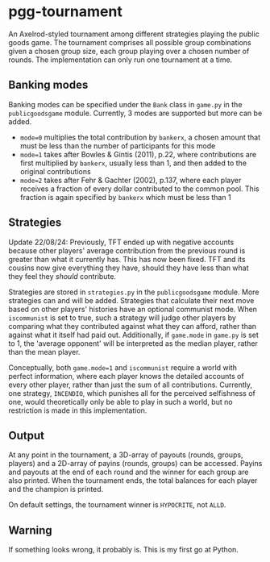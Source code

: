 # pgg-tournament
An Axelrod-styled tournament among different strategies playing the public goods game. The tournament comprises all possible group combinations given a chosen group size, each group playing over a chosen number of rounds. The implementation can only run one tournament at a time.

## Banking modes
Banking modes can be specified under the `Bank` class in `game.py` in the `publicgoodsgame` module. Currently, 3 modes are supported but more can be added.
- `mode=0` multiplies the total contribution by `bankerx`, a chosen amount that must be less than the number of participants for this mode
- `mode=1` takes after Bowles & Gintis (2011), p.22, where contributions are first multiplied by `bankerx`, usually less than 1, and then added to the original contributions
- `mode=2` takes after Fehr & Gachter (2002), p.137, where each player receives a fraction of every dollar contributed to the common pool. This fraction is again specified by `bankerx` which must be less than 1

## Strategies
Update 22/08/24: Previously, TFT ended up with negative accounts because other players' average contribution from the previous round is greater than what it currently has. This has now been fixed. TFT and its cousins now give everything they have, should they have less than what they feel they *should* contribute.

Strategies are stored in `strategies.py` in the `publicgoodsgame` module. More strategies can and will be added.
Strategies that calculate their next move based on other players' histories have an optional communist mode. When `iscommunist` is set to true, such a strategy will judge other players by comparing what they contributed against what they can afford, rather than against what it itself had paid out. Additionally, if `game.mode` in `game.py` is set to 1, the 'average opponent' will be interpreted as the median player, rather than the mean player. 

Conceptually, both `game.mode=1` and `iscommunist` require a world with perfect information, where each player knows the detailed accounts of every other player, rather than just the sum of all contributions. Currently, one strategy, `INCENDIO`, which punishes all for the perceived selfishness of one, would theoretically only be able to play in such a world, but no restriction is made in this implementation.

## Output
At any point in the tournament, a 3D-array of payouts (rounds, groups, players) and a 2D-array of payins (rounds, groups) can be accessed. Payins and payouts at the end of each round and the winner for each group are also printed. When the tournament ends, the total balances for each player and the champion is printed.

On default settings, the tournament winner is `HYPOCRITE`, not `ALLD`.

## Warning
If something looks wrong, it probably is. This is my first go at Python.
